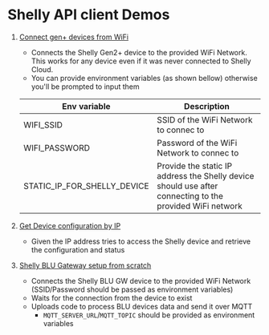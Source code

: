 # Shelly API client Demos

1. [Connect gen+ devices from WiFi](./demos/connect-any-wifi-device-from-scratch.ts)
    * Connects the Shelly Gen2+ device to the provided WiFi Network. This works for any device even if it was never connected to Shelly Cloud.
    * You can provide environment variables (as shown bellow) otherwise you'll be prompted to input them
   
    | Env variable                	| Description                                         	                                                      |
    |-----------------------------	|------------------------------------------------------------------------------------------------------------|
    | WIFI_SSID                   	| SSID of the WiFi Network to connec to               	                                                      |
    | WIFI_PASSWORD               	| Password of the WiFi Network to connec to           	                                                      |
    | STATIC_IP_FOR_SHELLY_DEVICE 	| Provide the static IP address the Shelly device should use  after connecting to the provided WiFi network	 |
2. [Get Device configuration by IP](./demos/get-device-configuration.ts)
   * Given the IP address tries to access the Shelly device and retrieve the configuration and status
2. [Shelly BLU Gateway setup from scratch](./demos/shelly-blu-gw/setup-shelly-blu-gw-from-scratch.ts)
    * Connects the Shelly BLU GW device to the provided WiFi Network (SSID/Password should be passed as environment
      variables)
    * Waits for the connection from the device to exist
    * Uploads code to process BLU devices data and send it over MQTT
        * `MQTT_SERVER_URL`/`MQTT_TOPIC` should be provided as environment variables
